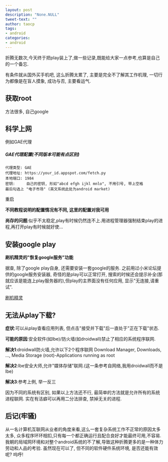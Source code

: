 ```yaml
---
layout: post
description: "None.NULL"
tweet-text: ""
author: taocp
tags:
- android
categories:
- android
---
```


折腾无数次,今天终于把play装上了,做一些记录,既能给大家一点参考,也算是自己的一个备忘.

有条件就从国外买手机吧, 这么折腾太累了, 主要是完全不了解其工作机理, 一切行为都像是在盲人摸象, 成功与否, 主要看运气.

## 获取root
方法很多, 自己google

## 科学上网
例如GAE代理
##### GAE代理配置(不同版本可能有点区别)
    代理类型: GAE
    代理地址: https://your_id.appspot.com/fetch.py
    本地端口: 1984
    密钥:     自己的密钥, 形如"abcd efgh ijkl mnlo", 不用引号, 带上空格
    最后勾选上 "电子市场" (英文系统此处为android market)
重启

**不同教程说明的配置情况有不同, 这里的配置对我可用**

**尚存的问题**:似乎不太稳定,play有时候仍然连不上.用进程管理器强制结束play的进程,再打开play有时候就好使...

## 安装google play
**刷机精灵的"恢复google服务"功能**

据查, 除了google play自身, 还需要安装一套google的服务. 
之前用过小米论坛提供的google服务安装器, 奇怪的是play可以正常打开, 搜索的时候还会提示补全(那就应该是能连上play服务器的),但play的主界面没有任何应用, 显示"无连接,请重试".

[刷机精灵](http://www.shuame.com)

## 无法从play下载?
**症状**:可以从play查看应用列表, 但点击"接受并下载"后一直处于"正在下载"状态.

**可能的原因**:安全软件(如lbe)/防火墙(如droidwall)禁止了相应的系统程序联网.

**解决1**:droidwall防火墙,允许以下2个程序联网
    Download Manager, Downloads, ..., Media Storage
    (root)-Applications running as root

**解决2**:lbe安全大师,允许"媒体存储"联网.(这一条参考自网络,我用droidwall而不是lbe)

**解决3**:参考上例, 举一反三

因为不同的系统有区别, 如果以上方法还不行, 最简单的方法就是允许所有的系统进程联网. 实在有洁癖可以再用二分法排查, 禁掉无关的进程.

## 后记(牢骚)
从一名计算机互联网从业者的角度来看,这么一套复杂系统工作不正常的原因太多太多, 众多程序环环相扣,只有每一个都正确运行且配合良好才能最终可用,不容易.
我朝的局域网环境和对整个android系统的不了解,导致这种折腾更多的是一种体力劳动和人品的考验.
虽然现在可以了, 但不同的软件硬件系统环境, 是否还能有效呢? 呜呼!
